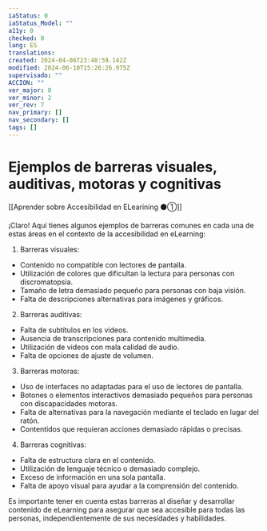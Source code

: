 ```yaml
---
iaStatus: 0
iaStatus_Model: ""
a11y: 0
checked: 0
lang: ES
translations: 
created: 2024-04-06T23:48:59.142Z
modified: 2024-06-10T15:26:26.975Z
supervisado: ""
ACCION: ""
ver_major: 0
ver_minor: 2
ver_rev: 7
nav_primary: []
nav_secondary: []
tags: []
---
```

# Ejemplos de barreras visuales, auditivas, motoras y cognitivas

[[Aprender sobre Accesibilidad en ELearining ⚫①]]

¡Claro! Aquí tienes algunos ejemplos de barreras comunes en cada una de estas áreas en el contexto de la accesibilidad en eLearning:

1. Barreras visuales:
- Contenido no compatible con lectores de pantalla.
- Utilización de colores que dificultan la lectura para personas con discromatopsia.
- Tamaño de letra demasiado pequeño para personas con baja visión.
- Falta de descripciones alternativas para imágenes y gráficos.

2. Barreras auditivas:
- Falta de subtítulos en los videos.
- Ausencia de transcripciones para contenido multimedia.
- Utilización de videos con mala calidad de audio.
- Falta de opciones de ajuste de volumen.

3. Barreras motoras:
- Uso de interfaces no adaptadas para el uso de lectores de pantalla.
- Botones o elementos interactivos demasiado pequeños para personas con discapacidades motoras.
- Falta de alternativas para la navegación mediante el teclado en lugar del ratón.
- Contentidos que requieran acciones demasiado rápidas o precisas.

4. Barreras cognitivas:
- Falta de estructura clara en el contenido.
- Utilización de lenguaje técnico o demasiado complejo.
- Exceso de información en una sola pantalla.
- Falta de apoyo visual para ayudar a la comprensión del contenido.

Es importante tener en cuenta estas barreras al diseñar y desarrollar contenido de eLearning para asegurar que sea accesible para todas las personas, independientemente de sus necesidades y habilidades.
